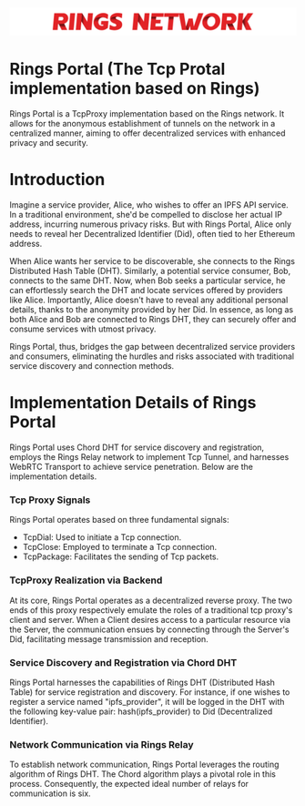 <picture>
  <source media="(prefers-color-scheme: dark)" srcset="https://static.ringsnetwork.io/ringsnetwork_logo.png">
  <img alt="Rings Network" src="https://raw.githubusercontent.com/RingsNetwork/asserts/main/logo/rings_network_red.png">
</picture>

Rings Portal (The Tcp Protal implementation based on Rings)
===============

Rings Portal is a TcpProxy implementation based on the Rings network. It allows for the anonymous establishment of tunnels on the network in a centralized manner, aiming to offer decentralized services with enhanced privacy and security.


# Introduction

Imagine a service provider, Alice, who wishes to offer an IPFS API service. In a traditional environment, she'd be compelled to disclose her actual IP address, incurring numerous privacy risks. But with Rings Portal, Alice only needs to reveal her Decentralized Identifier (Did), often tied to her Ethereum address.

When Alice wants her service to be discoverable, she connects to the Rings Distributed Hash Table (DHT). Similarly, a potential service consumer, Bob, connects to the same DHT. Now, when Bob seeks a particular service, he can effortlessly search the DHT and locate services offered by providers like Alice. Importantly, Alice doesn't have to reveal any additional personal details, thanks to the anonymity provided by her Did. In essence, as long as both Alice and Bob are connected to Rings DHT, they can securely offer and consume services with utmost privacy.

Rings Portal, thus, bridges the gap between decentralized service providers and consumers, eliminating the hurdles and risks associated with traditional service discovery and connection methods.

# Implementation Details of Rings Portal

Rings Portal uses Chord DHT for service discovery and registration, employs the Rings Relay network to implement Tcp Tunnel, and harnesses WebRTC Transport to achieve service penetration. Below are the implementation details.

### Tcp Proxy Signals

Rings Portal operates based on three fundamental signals:
* TcpDial: Used to initiate a Tcp connection.
* TcpClose: Employed to terminate a Tcp connection.
* TcpPackage: Facilitates the sending of Tcp packets.

### TcpProxy Realization via Backend

At its core, Rings Portal operates as a decentralized reverse proxy. The two ends of this proxy respectively emulate the roles of a traditional tcp proxy's client and server. When a Client desires access to a particular resource via the Server, the communication ensues by connecting through the Server's Did, facilitating message transmission and reception.

### Service Discovery and Registration via Chord DHT
Rings Portal harnesses the capabilities of Rings DHT (Distributed Hash Table) for service registration and discovery. For instance, if one wishes to register a service named "ipfs_provider", it will be logged in the DHT with the following key-value pair: hash(ipfs_provider) to Did (Decentralized Identifier).

### Network Communication via Rings Relay
To establish network communication, Rings Portal leverages the routing algorithm of Rings DHT. The Chord algorithm plays a pivotal role in this process. Consequently, the expected ideal number of relays for communication is six.
